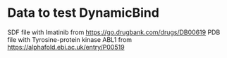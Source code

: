 # Data to test DynamicBind

SDF file with Imatinib from https://go.drugbank.com/drugs/DB00619
PDB file with Tyrosine-protein kinase ABL1 from https://alphafold.ebi.ac.uk/entry/P00519
